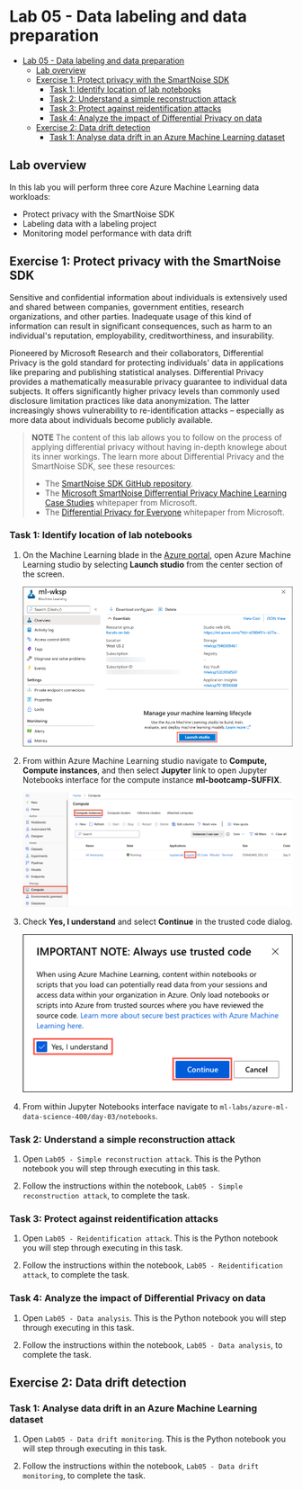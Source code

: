 # Lab 05 - Data labeling and data preparation

- [Lab 05 - Data labeling and data preparation](#lab-05---data-labeling-and-data-preparation)
  - [Lab overview](#lab-overview)
  - [Exercise 1: Protect privacy with the SmartNoise SDK](#exercise-1-protect-privacy-with-the-smartnoise-sdk)
    - [Task 1: Identify location of lab notebooks](#task-1-identify-location-of-lab-notebooks)
    - [Task 2: Understand a simple reconstruction attack](#task-2-understand-a-simple-reconstruction-attack)
    - [Task 3: Protect against reidentification attacks](#task-3-protect-against-reidentification-attacks)
    - [Task 4: Analyze the impact of Differential Privacy on data](#task-4-analyze-the-impact-of-differential-privacy-on-data)
  - [Exercise 2: Data drift detection](#exercise-2-data-drift-detection)
    - [Task 1: Analyse data drift in an Azure Machine Learning dataset](#task-1-analyse-data-drift-in-an-azure-machine-learning-dataset)

## Lab overview

In this lab you will perform three core Azure Machine Learning data workloads:

- Protect privacy with the SmartNoise SDK
- Labeling data with a labeling project
- Monitoring model performance with data drift

## Exercise 1: Protect privacy with the SmartNoise SDK

Sensitive and confidential information about individuals is extensively used and shared between companies, government entities, research organizations, and other parties. Inadequate usage of this kind of information can result in significant consequences, such as harm to an individual's reputation, employability, creditworthiness, and insurability.

Pioneered by Microsoft Research and their collaborators, Differential Privacy is the gold standard for protecting individuals' data in applications like preparing and publishing statistical analyses. Differential Privacy provides a mathematically measurable privacy guarantee to individual data subjects. It offers significantly higher privacy levels than commonly used disclosure limitation practices like data anonymization. The latter increasingly shows vulnerability to re-identification attacks – especially as more data about individuals become publicly available.

>**NOTE**
> The content of this lab allows you to follow on the process of applying differential privacy without having in-depth knowlege about its inner workings. The learn more about Differential Privacy and the SmartNoise SDK, see these resources:
> - The [SmartNoise SDK GitHub repository](https://github.com/opendp/smartnoise-sdk).
> - The [Microsoft SmartNoise Differrential Privacy Machine Learning Case Studies](https://azure.microsoft.com/en-us/resources/microsoft-smartnoisedifferential-privacy-machine-learning-case-studies/) whitepaper from Microsoft.
> - The [Differential Privacy for Everyone](https://download.microsoft.com/download/D/1/F/D1F0DFF5-8BA9-4BDF-8924-7816932F6825/Differential_Privacy_for_Everyone.pdf) whitepaper from Microsoft.

### Task 1: Identify location of lab notebooks

1. On the Machine Learning blade in the [Azure portal](https://portal.azure.com/), open Azure Machine Learning studio by selecting **Launch studio** from the center section of the screen.

   ![The Launch studio button is highlighted on the Machine Learning blade.](media/machine-learning-launch-studio.png "Launch Azure Machine Learning studio")

2. From within Azure Machine Learning studio navigate to **Compute, Compute instances**, and then select **Jupyter** link to open Jupyter Notebooks interface for the compute instance **ml-bootcamp-SUFFIX**.

   ![The Jupyter link is highlighted next to the ml-bootcamp-SUFFIX compute instance.](media/ml-workspace-compute-instances.png "Compute instances")

3. Check **Yes, I understand** and select **Continue** in the trusted code dialog.

   ![In the Always use trusted code dialog, Yes, I understand is checked, and the continue button is highlighted.](media/trusted-code-dialog.png "Always use trusted code")

4. From within Jupyter Notebooks interface navigate to `ml-labs/azure-ml-data-science-400/day-03/notebooks`.

### Task 2: Understand a simple reconstruction attack

1. Open `Lab05 - Simple reconstruction attack`. This is the Python notebook you will step through executing in this task.

2. Follow the instructions within the notebook, `Lab05 - Simple reconstruction attack`, to complete the task.

### Task 3: Protect against reidentification attacks

1. Open `Lab05 - Reidentification attack`. This is the Python notebook you will step through executing in this task.

2. Follow the instructions within the notebook, `Lab05 - Reidentification attack`, to complete the task.

### Task 4: Analyze the impact of Differential Privacy on data

1. Open `Lab05 - Data analysis`. This is the Python notebook you will step through executing in this task.

2. Follow the instructions within the notebook, `Lab05 - Data analysis`, to complete the task.


## Exercise 2: Data drift detection

### Task 1: Analyse data drift in an Azure Machine Learning dataset

1. Open `Lab05 - Data drift monitoring`. This is the Python notebook you will step through executing in this task.

2. Follow the instructions within the notebook, `Lab05 - Data drift monitoring`, to complete the task.